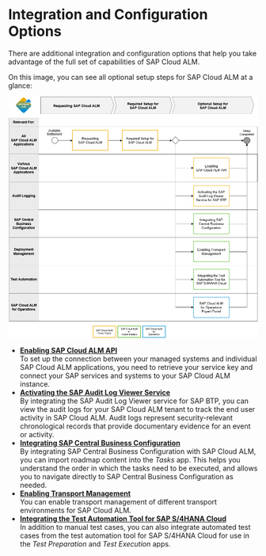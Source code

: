 <!-- loioa4ea6faaf3bb44679325f4a008945dba -->

# Integration and Configuration Options

There are additional integration and configuration options that help you take advantage of the full set of capabilities of SAP Cloud ALM.



On this image, you can see all optional setup steps for SAP Cloud ALM at a glance:



![](images/Image_Map_Integration_Configuration_Options_b3dd8a6.png)

-   **[Enabling SAP Cloud ALM API](enabling-sap-cloud-alm-api-704b5dc.md "To set up the connection between your managed systems and individual SAP Cloud ALM
		applications, you need to retrieve your service key and connect your SAP services and
		systems to your SAP Cloud ALM instance.")**  
To set up the connection between your managed systems and individual SAP Cloud ALM applications, you need to retrieve your service key and connect your SAP services and systems to your SAP Cloud ALM instance.
-   **[Activating the SAP Audit Log Viewer Service](activating-the-sap-audit-log-viewer-service-59fd2a4.md "By integrating the SAP Audit Log Viewer service for SAP BTP, you can view the audit logs
		for your SAP Cloud ALM tenant to track the end user activity in SAP Cloud ALM. Audit logs
		represent security-relevant chronological records that provide documentary evidence for an
		event or activity.")**  
By integrating the SAP Audit Log Viewer service for SAP BTP, you can view the audit logs for your SAP Cloud ALM tenant to track the end user activity in SAP Cloud ALM. Audit logs represent security-relevant chronological records that provide documentary evidence for an event or activity.
-   **[Integrating SAP Central Business Configuration](integrating-sap-central-business-configuration-e21f915.md "By integrating SAP Central Business Configuration with SAP Cloud ALM, you can import
		roadmap content into the Tasks app. This helps you understand the
		order in which the tasks need to be executed, and allows you to navigate directly to SAP
		Central Business Configuration as needed.")**  
By integrating SAP Central Business Configuration with SAP Cloud ALM, you can import roadmap content into the *Tasks* app. This helps you understand the order in which the tasks need to be executed, and allows you to navigate directly to SAP Central Business Configuration as needed.
-   **[Enabling Transport Management](enabling-transport-management-4b74b16.md "You can enable transport management of different transport environments for SAP Cloud
		ALM. ")**  
You can enable transport management of different transport environments for SAP Cloud ALM.
-   **[Integrating the Test Automation Tool for SAP S/4HANA Cloud](integrating-the-test-automation-tool-for-sap-s-4hana-cloud-0712254.md "In addition to manual test cases, you can also integrate automated test cases from the
		test automation tool for SAP S/4HANA Cloud for use in the Test
			Preparation and Test Execution apps.")**  
In addition to manual test cases, you can also integrate automated test cases from the test automation tool for SAP S/4HANA Cloud for use in the *Test Preparation* and *Test Execution* apps.

